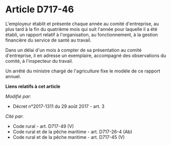 # Article D717-46

L'employeur établit et présente chaque année au comité d'entreprise, au plus tard à la fin du quatrième mois qui suit l'année
pour laquelle il a été établi, un rapport relatif à l'organisation, au fonctionnement, à la gestion financière du service de
santé au travail.

Dans un délai d'un mois à compter de sa présentation au comité d'entreprise, il en adresse un exemplaire, accompagné des
observations du comité, à l'inspecteur du travail.

Un arrêté du ministre chargé de l'agriculture fixe le modèle de ce rapport annuel.

**Liens relatifs à cet article**

_Modifié par_:

  - Décret n°2017-1311 du 29 août 2017 - art. 3

_Cité par_:

  - Code rural - art. D717-49 (V)
  - Code rural et de la pêche maritime - art. D717-26-4 (Ab)
  - Code rural et de la pêche maritime - art. D717-45 (V)
